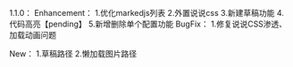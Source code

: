 1.1.0：
Enhancement：
1.优化markedjs列表
2.外置说说css
3.新建草稿功能
4.代码高亮【pending】
5.新增删除单个配置功能
BugFix：
1.修复说说CSS渗透、加载动画问题

New：
1.草稿路径
2.懒加载图片路径